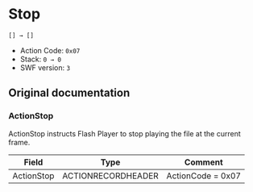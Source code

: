 # Stop

```
[] → []
```

- Action Code: `0x07`
- Stack: `0 → 0`
- SWF version: `3`

## Original documentation

### ActionStop

ActionStop instructs Flash Player to stop playing the file at the current frame.

| Field           | Type               | Comment           |
|-----------------|--------------------|-------------------|
| ActionStop      | ACTIONRECORDHEADER | ActionCode = 0x07 |
